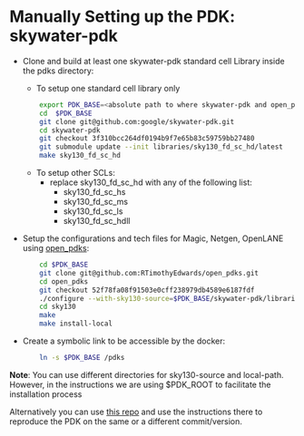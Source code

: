 # Manually Setting up the PDK: skywater-pdk

- Clone and build at least one skywater-pdk standard cell Library inside the pdks directory:
    - To setup one standard cell library only

    ```bash
        export PDK_BASE=<absolute path to where skywater-pdk and open_pdks will reside>
        cd  $PDK_BASE
        git clone git@github.com:google/skywater-pdk.git
        cd skywater-pdk
        git checkout 3f310bcc264df0194b9f7e65b83c59759bb27480
        git submodule update --init libraries/sky130_fd_sc_hd/latest
        make sky130_fd_sc_hd
    ```
    - To setup other SCLs:
        - replace sky130_fd_sc_hd with any of the following list:
            - sky130_fd_sc_hs
            - sky130_fd_sc_ms
            - sky130_fd_sc_ls
            - sky130_fd_sc_hdll

- Setup the configurations and tech files for Magic, Netgen, OpenLANE using [open_pdks](https://github.com/RTimothyEdwards/open_pdks):

    ```bash
        cd $PDK_BASE
	    git clone git@github.com:RTimothyEdwards/open_pdks.git
        cd open_pdks
        git checkout 52f78fa08f91503e0cff238979db4589e6187fdf
        ./configure --with-sky130-source=$PDK_BASE/skywater-pdk/libraries --with-sky130-local-path=$PDK_BASE
		cd sky130
		make
		make install-local
    ```

- Create a symbolic link to be accessible by the docker:

    ```bash
        ln -s $PDK_BASE /pdks
    ```

**Note**: You can use different directories for sky130-source and local-path. However, in the instructions we are using $PDK_ROOT to facilitate the installation process


Alternatively you can use [this repo](https://github.com/efabless/sky130A-prebuilt) and use the instructions there to reproduce the PDK on the same or a different commit/version.
